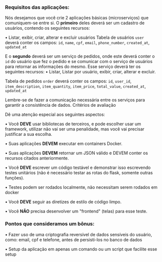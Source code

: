 ### Requisitos das aplicações:    

Nós desejamos que você crie 2 aplicações básicas (microserviços) que comuniquem-se entre si.
O **primeiro** deles deverá ser um cadastro de usuários, contendo os seguintes recursos:

•	Listar, exibir, criar, alterar e excluir usuários
Tabela de usuários `user` deverá conter os campos: `id`, `name`, `cpf`, `email`, `phone_number`, `created_at`, `updated_at`

E o **segundo** deverá ser um serviço de pedidos, onde este deverá conter o `id` do usuário que fez o pedido e se comunicar com o serviço de usuários para retornar as informações do mesmo. Esse serviço deverá ter os seguintes recursos:
•	Listar, Listar por usuário, exibir, criar, alterar e excluir.

Tabela de pedidos `order` deverá conter os campos: `id`, `user_id`, `item_description`, `item_quantity`, `item_price`, `total_value`, `created_at`, `updated_at`

Lembre-se de fazer a comunicação necessária entre os serviços para garantir a consistência de dados.
Critérios de avaliação

Dê uma atenção especial aos seguintes aspectos:

•	Você **DEVE** usar bibliotecas de terceiros, e pode escolher usar um framework, utilizar não vai ser uma penalidade, mas você vai precisar justificar a sua escolha.

•	Suas aplicações **DEVEM** executar em containers Docker.

•	Suas aplicações **DEVEM** retornar um JSON válido e DEVEM conter os recursos citados anteriormente.

•	Você **DEVE** escrever um código testável e demonstrar isso escrevendo testes unitários (não é necessário testar as rotas do flask, somente outras funções).

•	Testes podem ser rodados localmente, não necessitam serem rodados em docker

•	Você **DEVE** seguir as diretizes de estilo de código limpo.

•	Você **NÃO** precisa desenvolver um "frontend" (telas) para esse teste.

### Pontos que consideramos um bônus:
•	Fazer uso de uma criptografia reversível de dados sensíveis do usuário, como: email, cpf e telefone, antes de persisti-los no banco de dados

•	Setup da aplicação em apenas um comando ou um script que facilite esse setup
